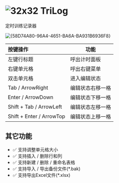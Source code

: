 # ![32x32](https://github.com/user-attachments/assets/9580848e-c90e-4c8e-a6ba-f07795424620) TriLog 
定时训练记录器

![{58D74A80-96A4-4651-BA6A-BA931B6936F8}](https://github.com/user-attachments/assets/e6db989f-5c86-46dd-a9e7-4ddc06859c73)

| **按键操作**             | **功能**         |
| :----------------------- | ---------------- |
| 左键行标题               | 呼出计时面板     |
| 右键单元格               | 呼出右键菜单     |
| 双击单元格               | 进入编辑状态     |
| Tab / ArrowRight         | 编辑状态右移一格 |
| Enter / ArrowDown        | 编辑状态下移一格 |
| Shift + Tab / ArrowLeft  | 编辑状态左移一格 |
| Shift + Enter / ArrowTop | 编辑状态上移一格 |

## 其它功能

- ✅ 支持调整单元格大小
- ✅ 支持插入 / 删除行和列
- ✅ 支持新建 / 删除 / 重命名表格
- ✅ 支持导入 / 导出备份文件(*.bak)
- ✅ 支持导出Excel文件(*.xlsx)
